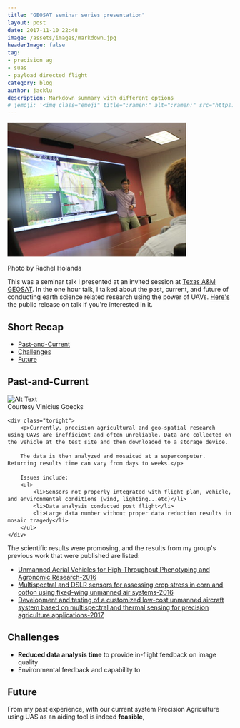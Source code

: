 ```yaml
---
title: "GEOSAT seminar series presentation"
layout: post
date: 2017-11-10 22:48
image: /assets/images/markdown.jpg
headerImage: false
tag:
- precision ag
- suas
- payload directed flight
category: blog
author: jacklu
description: Markdown summary with different options
# jemoji: '<img class="emoji" title=":ramen:" alt=":ramen:" src="https://assets.github.com/images/icons/emoji/unicode/1f35c.png" height="20" width="20" align="absmiddle">'
---
```

![Screenshot](/assets/images/Blog/jack_geosat.jpg)
<figcaption class="caption">Photo by Rachel Holanda</figcaption>

This was a seminar talk I presented at an invited session at [Texas A&M GEOSAT](https://geosat.tamu.edu/). In the one hour talk, I talked about the past, current, and future of conducting earth science related research using the power of UAVs. [Here's](https://geosat.tamu.edu/2017/11/02/seminar-recap-jack-lu-shows-us-that-mapping-crop-development-with-multiple-simultaneously-running-autonomous-vehicles-is-no-easy-feat/) the public release on talk if you're interested in it.


## Short Recap
- [Past-and-Current](#past-n-current)
- [Challenges](#challenges)
- [Future](#future)


## Past-and-Current
<div class="side-by-side">
    <div class="toleft">
        <img class="image" src="http://localhost:4000/assets/images/Blog/current.png" alt="Alt Text">
        <figcaption class="caption">Courtesy Vinicius Goecks</figcaption>
    </div>

    <div class="toright">
        <p>Currently, precision agricultural and geo-spatial research using UAVs are inefficient and often unreliable. Data are collected on the vehicle at the test site and then downloaded to a storage device.

        The data is then analyzed and mosaiced at a supercomputer. Returning results time can vary from days to weeks.</p>

        Issues include:
        <ul>
            <li>Sensors not properly integrated with flight plan, vehicle, and environmental conditions (wind, lighting...etc)</li>
            <li>Data analysis conducted post flight</li>
            <li>Large data number without proper data reduction results in mosaic tragedy</li>
        </ul>
    </div>
</div>

<div class="breaker"></div>

The scientific results were promosing, and the results from my group's previous work that were published are listed:
- [Unmanned Aerial Vehicles for High-Throughput Phenotyping and Agronomic Research-2016](http://journals.plos.org/plosone/article?id=10.1371/journal.pone.0159781)
- [Multispectral and DSLR sensors for assessing crop stress in corn and cotton using fixed-wing unmanned air systems-2016](https://www.spiedigitallibrary.org/conference-proceedings-of-spie/9866/1/Multispectral-and-DSLR-sensors-for-assessing-crop-stress-in-corn/10.1117/12.2228894.short?SSO=1)
- [Development and testing of a customized low-cost unmanned aircraft system based on multispectral and thermal sensing for precision agriculture applications-2017](http://ieeexplore.ieee.org/abstract/document/7991494/)

## Challenges
- **Reduced data analysis time** to provide in-flight feedback on image quality
- Environmental feedback and capability to

## Future
From my past experience, with our current system Precision Agriculture using UAS as an aiding tool is indeed **feasible**,
